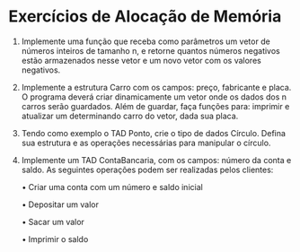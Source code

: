 # Exercícios de Alocação de Memória

1. Implemente uma função que receba como parâmetros um vetor de números inteiros de tamanho n, e retorne quantos números negativos estão armazenados nesse vetor e um novo vetor com os valores negativos.

2. Implemente a estrutura Carro com os campos: preço, fabricante e placa.  O programa deverá criar dinamicamente um vetor onde os dados dos n carros serão guardados. Além de guardar, faça funções para: imprimir e atualizar um determinando carro do vetor, dada sua placa. 

3. Tendo como exemplo o TAD Ponto, crie o tipo de dados Círculo. Defina sua estrutura e as operações necessárias para manipular o círculo.

4.  Implemente um TAD ContaBancaria, com os campos: número da conta e saldo.  As seguintes operações podem ser realizadas pelos clientes:
    
    • Criar uma conta com um número e saldo inicial

    • Depositar um valor

    • Sacar um valor
    
    • Imprimir o saldo